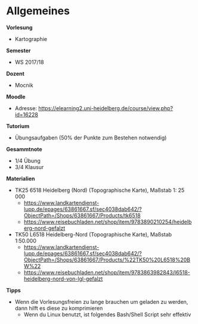 # Allgemeines

**Vorlesung**
- Kartographie

**Semester**
- WS 2017/18

**Dozent**
- Mocnik

**Moodle**
- Adresse: https://elearning2.uni-heidelberg.de/course/view.php?id=16228

**Tutorium**
- Übungsaufgaben (50% der Punkte zum Bestehen notwendig)

**Gesammtnote**
- 1/4 Übung
- 3/4 Klausur

**Materialien**
- TK25 6518 Heidelberg (Nord) (Topographische Karte), Maßstab 1: 25 000
  - https://www.landkartendienst-lupp.de/epages/63861667.sf/sec4038dab642/?ObjectPath=/Shops/63861667/Products/tk6518
  - https://www.reisebuchladen.net/shop/item/9783890210254/heidelberg-nord-gefalzt
- TK50 L6518 Heidelberg-Nord (Topographische Karte), Maßstab 1:50.000
  - https://www.landkartendienst-lupp.de/epages/63861667.sf/sec4038dab642/?ObjectPath=/Shops/63861667/Products/%22TK50%20L6518%20BW%22
  - https://www.reisebuchladen.net/shop/item/9783863982843/l6518-heidelberg-nord-von-lgl-gefalzt

**Tipps**
- Wenn die Vorlesungsfreien zu lange brauchen um geladen zu werden, dann hilft es diese zu komprimieren
  - Wenn du Linux benutzt, ist folgendes Bash/Shell Script sehr effektiv

<script src="https://gist.github.com/Kollektive-Geographie-Heidelberg/bf5d5d69619451c97992ca410789a720.js"></script>
